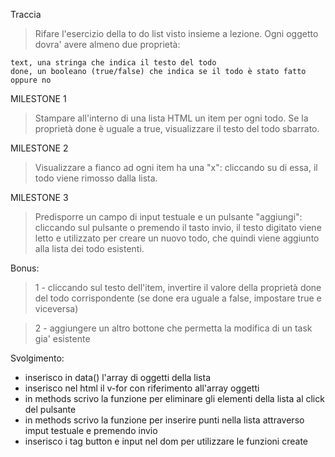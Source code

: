 Traccia

> Rifare l'esercizio della to do list visto insieme a lezione. Ogni oggetto dovra' avere almeno due proprietà:

    text, una stringa che indica il testo del todo
    done, un booleano (true/false) che indica se il todo è stato fatto oppure no

MILESTONE 1

> Stampare all'interno di una lista HTML un item per ogni todo.
> Se la proprietà done è uguale a true, visualizzare il testo del todo sbarrato.

MILESTONE 2

> Visualizzare a fianco ad ogni item ha una "x": cliccando su di essa, il todo viene rimosso dalla lista.

MILESTONE 3

> Predisporre un campo di input testuale e un pulsante "aggiungi": cliccando sul pulsante o premendo il tasto invio, il testo digitato viene letto e utilizzato per creare un nuovo todo, che quindi viene aggiunto alla lista dei todo esistenti.

Bonus:

> 1 - cliccando sul testo dell'item, invertire il valore della proprietà done del todo corrispondente (se done era uguale a false, impostare true e viceversa)

> 2 -  aggiungere un altro bottone che permetta la modifica di un task gia' esistente

Svolgimento:

- inserisco in data() l'array di oggetti della lista
- inserisco nel html il v-for con riferimento all'array oggetti
- in methods scrivo la funzione per eliminare gli elementi della lista al click del pulsante
- in methods scrivo la funzione per inserire punti nella lista attraverso imput testuale e premendo invio
- inserisco i tag button e input nel dom per utilizzare le funzioni create